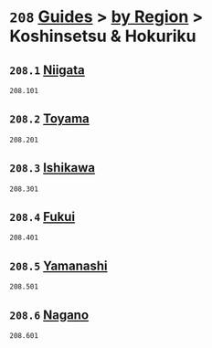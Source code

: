 # `208` [Guides](../../) > [by Region](../) > Koshinsetsu & Hokuriku

## `208.1` [Niigata](niigata)
`208.101` [](niigata/)

## `208.2` [Toyama](toyama)
`208.201` [](toyama/)

## `208.3` [Ishikawa](ishikawa)
`208.301` [](ishikawa/)

## `208.4` [Fukui](fukui)
`208.401` [](fukui/)

## `208.5` [Yamanashi](yamanashi)
`208.501` [](yamanashi/)

## `208.6` [Nagano](nagano)
`208.601` [](nagano/)
